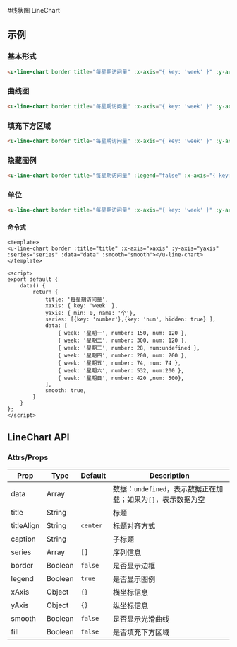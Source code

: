 #线状图 LineChart

## 示例
### 基本形式

``` html
<u-line-chart border title="每星期访问量" :x-axis="{ key: 'week' }" :y-axis="{ min: 0 }" :series="[{ key: 'number' }]" :data="[{ week: '星期一', number: 150 }, { week: '星期二', number: 300 }, { week: '星期三', number: 28 }, { week: '星期四', number: 200 }, { week: '星期五', number: 74 }, { week: '星期六', number: 532 }, { week: '星期日', number: 420 }]"></u-line-chart>
```

### 曲线图

``` html
<u-line-chart border title="每星期访问量" :x-axis="{ key: 'week' }" :y-axis="{ min: 0 }" :smooth="true" :series="[{ key: 'number' }]" :data="[{ week: '星期一', number: 150 }, { week: '星期二', number: 300 }, { week: '星期三', number: 28 }, { week: '星期四', number: 200 }, { week: '星期五', number: 74 }, { week: '星期六', number: 532 }, { week: '星期日', number: 420 }]"></u-line-chart>
```

### 填充下方区域

``` html
<u-line-chart border title="每星期访问量" :x-axis="{ key: 'week' }" :y-axis="{ min: 0 }" :fill="true" :series="[{ key: 'number' }]" :data="[{ week: '星期一', number: 150 }, { week: '星期二', number: 300 }, { week: '星期三', number: 28 }, { week: '星期四', number: 200 }, { week: '星期五', number: 74 }, { week: '星期六', number: 532 }, { week: '星期日', number: 420 }]"></u-line-chart>
```


### 隐藏图例
``` html
<u-line-chart border title="每星期访问量" :legend="false" :x-axis="{ key: 'week' }" :y-axis="{ min: 0 }" :series="[{ key: 'number' }]" :data="[{ week: '星期一', number: 150 }, { week: '星期二', number: 300 }, { week: '星期三', number: 28 }, { week: '星期四', number: 200 }, { week: '星期五', number: 74 }, { week: '星期六', number: 532 }, { week: '星期日', number: 420 }]"></u-line-chart>
```

### 单位
``` html
<u-line-chart border title="每星期访问量" :x-axis="{ key: 'week' }" :y-axis="{ min: 0, name: '个' }" :series="[{ key: 'number' }]" :data="[{ week: '星期一', number: 150 }, { week: '星期二', number: 300 }, { week: '星期三', number: 28 }, { week: '星期四', number: 200 }, { week: '星期五', number: 74 }, { week: '星期六', number: 532 }, { week: '星期日', number: 420 }]"></u-line-chart>
```


#### 命令式

``` vue
<template>
<u-line-chart border :title="title" :x-axis="xaxis" :y-axis="yaxis" :series="series" :data="data" :smooth="smooth"></u-line-chart>
</template>

<script>
export default {
	data() {
		return {
			title: '每星期访问量',
			xaxis: { key: 'week' },
			yaxis: { min: 0, name: '个'},
			series: [{key: 'number'},{key: 'num', hidden: true} ],
			data: [
				{ week: '星期一', number: 150, num: 120 },
				{ week: '星期二', number: 300, num: 120 },
				{ week: '星期三', number: 28, num:undefined },
				{ week: '星期四', number: 200, num: 200 },
				{ week: '星期五', number: 74, num: 74 },
				{ week: '星期六', number: 532, num:200 },
				{ week: '星期日', number: 420 ,num: 500},
			],
			smooth: true,
		}
	}
};
</script>
```

## LineChart API

### Attrs/Props

| Prop | Type | Default | Description |
| --------- | ---- | ------- | ----------- |
| data | Array | | 数据：`undefined`，表示数据正在加载；如果为`[]`，表示数据为空 |
| title | String | | 标题 |
| titleAlign | String | `center` | 标题对齐方式 |
| caption | String | | 子标题 |
| series | Array | `[]` | 序列信息 |
| border | Boolean | `false` | 是否显示边框 |
| legend | Boolean | `true` | 是否显示图例 |
| xAxis | Object | `{}` | 横坐标信息 |
| yAxis | Object | `{}` | 纵坐标信息 |
| smooth | Boolean | `false` | 是否显示光滑曲线 |
| fill | Boolean | `false` | 是否填充下方区域 |
